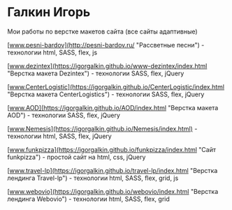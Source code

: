 # Галкин Игорь 
Мои работы по верстке макетов сайта (все сайты адаптивные)

[www.pesni-bardov](http://pesni-bardov.ru/ "Рассветные песни") - технологии html, SASS, flex, js

[www.dezintex](https://igorgalkin.github.io/www-dezintex/index.html "Верстка макета Dezintex") - технологии SASS, flex, jQuery

[www.CenterLogistic](https://igorgalkin.github.io/CenterLogistic/index.html "Верстка макета CenterLogistics") - технологии SASS, flex, jQuery

[www.AOD](https://igorgalkin.github.io/AOD/index.html "Верстка макета AOD") - технологии SASS, flex, jQuery

[www.Nemesis](https://igorgalkin.github.io/Nemesis/index.html) - технологии html, SASS, flex, jQuery

[www.funkpizza](https://igorgalkin.github.io/funkpizza/index.html "Сайт funkpizza") - простой сайт на html, css, jQuery

[www.travel-lp](https://igorgalkin.github.io/travel-lp/index.html "Верстка лендинга Travel-lp") - технологии html, SASS, flex, grid, js

[www.webovio](https://igorgalkin.github.io/webovio/index.html "Верстка лендинга Webovio") - технологии html, SASS, flex, grid 
